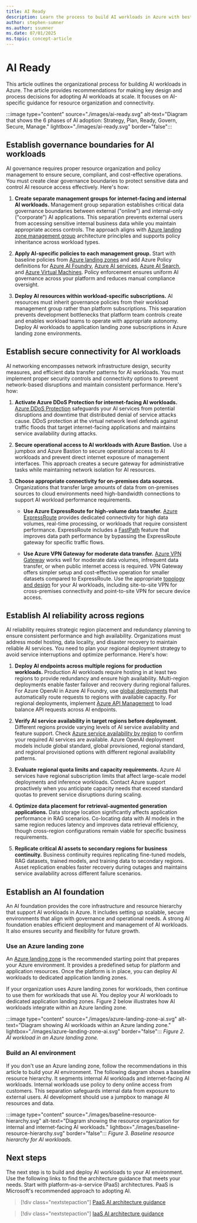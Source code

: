```yaml
---
title: AI Ready
description: Learn the process to build AI workloads in Azure with best practices and recommendations.
author: stephen-sumner
ms.author: ssumner
ms.date: 07/01/2025
ms.topic: concept-article
---
```


# AI Ready

This article outlines the organizational process for building AI workloads in Azure. The article provides recommendations for making key design and process decisions for adopting AI workloads at scale. It focuses on AI-specific guidance for resource organization and connectivity.

:::image type="content" source="./images/ai-ready.svg" alt-text="Diagram that shows the 6 phases of AI adoption: Strategy, Plan, Ready, Govern, Secure, Manage." lightbox="./images/ai-ready.svg" border="false":::

## Establish governance boundaries for AI workloads

AI governance requires proper resource organization and policy management to ensure secure, compliant, and cost-effective operations. You must create clear governance boundaries to protect sensitive data and control AI resource access effectively. Here's how:

1. **Create separate management groups for internet-facing and internal AI workloads.** Management group separation establishes critical data governance boundaries between external ("online") and internal-only ("corporate") AI applications. This separation prevents external users from accessing sensitive internal business data while you maintain appropriate access controls. The approach aligns with [Azure landing zone management group](/azure/cloud-adoption-framework/ready/landing-zone/design-area/resource-org-management-groups) architecture principles and supports policy inheritance across workload types.

2. **Apply AI-specific policies to each management group.** Start with baseline policies from [Azure landing zones](https://github.com/Azure/Enterprise-Scale/wiki/ALZ-Policies) and add Azure Policy definitions for [Azure AI Foundry](/azure/ai-foundry/how-to/built-in-policy-model-deployment), [Azure AI services](/azure/ai-services/policy-reference), [Azure AI Search](/azure/governance/policy/samples/built-in-policies#search), and [Azure Virtual Machines](/azure/virtual-machines/policy-reference). Policy enforcement ensures uniform AI governance across your platform and reduces manual compliance oversight.

3. **Deploy AI resources within workload-specific subscriptions.** AI resources must inherit governance policies from their workload management group rather than platform subscriptions. This separation prevents development bottlenecks that platform team controls create and enables workload teams to operate with appropriate autonomy. Deploy AI workloads to application landing zone subscriptions in Azure landing zone environments.

## Establish secure connectivity for AI workloads

AI networking encompasses network infrastructure design, security measures, and efficient data transfer patterns for AI workloads. You must implement proper security controls and connectivity options to prevent network-based disruptions and maintain consistent performance. Here's how:

1. **Activate Azure DDoS Protection for internet-facing AI workloads.** [Azure DDoS Protection](/azure/ddos-protection/ddos-protection-overview) safeguards your AI services from potential disruptions and downtime that distributed denial of service attacks cause. DDoS protection at the virtual network level defends against traffic floods that target internet-facing applications and maintains service availability during attacks.

2. **Secure operational access to AI workloads with Azure Bastion.** Use a jumpbox and Azure Bastion to secure operational access to AI workloads and prevent direct internet exposure of management interfaces. This approach creates a secure gateway for administrative tasks while maintaining network isolation for AI resources.

3. **Choose appropriate connectivity for on-premises data sources.** Organizations that transfer large amounts of data from on-premises sources to cloud environments need high-bandwidth connections to support AI workload performance requirements.

   - **Use Azure ExpressRoute for high-volume data transfer.** [Azure ExpressRoute](/azure/expressroute/expressroute-introduction) provides dedicated connectivity for high data volumes, real-time processing, or workloads that require consistent performance. ExpressRoute includes a [FastPath](/azure/expressroute/about-fastpath) feature that improves data path performance by bypassing the ExpressRoute gateway for specific traffic flows.

   - **Use Azure VPN Gateway for moderate data transfer.** [Azure VPN Gateway](/azure/vpn-gateway/vpn-gateway-about-vpngateways) works well for moderate data volumes, infrequent data transfer, or when public internet access is required. VPN Gateway offers simpler setup and cost-effective operation for smaller datasets compared to ExpressRoute. Use the appropriate [topology and design](/azure/vpn-gateway/design) for your AI workloads, including site-to-site VPN for cross-premises connectivity and point-to-site VPN for secure device access.

## Establish AI reliability across regions

AI reliability requires strategic region placement and redundancy planning to ensure consistent performance and high availability. Organizations must address model hosting, data locality, and disaster recovery to maintain reliable AI services. You need to plan your regional deployment strategy to avoid service interruptions and optimize performance. Here's how:

1. **Deploy AI endpoints across multiple regions for production workloads.** Production AI workloads require hosting in at least two regions to provide redundancy and ensure high availability. Multi-region deployments enable faster failover and recovery during regional failures. For Azure OpenAI in Azure AI Foundry, use [global deployments](/azure/ai-services/openai/how-to/deployment-types#deployment-types) that automatically route requests to regions with available capacity. For regional deployments, implement [Azure API Management](/azure/api-management/genai-gateway-capabilities#backend-load-balancer-and-circuit-breaker) to load balance API requests across AI endpoints.

2. **Verify AI service availability in target regions before deployment.** Different regions provide varying levels of AI service availability and feature support. Check [Azure service availability by region](https://azure.microsoft.com/explore/global-infrastructure/products-by-region/#products-by-region_tab5) to confirm your required AI services are available. Azure OpenAI deployment models include global standard, global provisioned, regional standard, and regional provisioned options with different regional availability patterns.

3. **Evaluate regional quota limits and capacity requirements.** Azure AI services have regional subscription limits that affect large-scale model deployments and inference workloads. Contact Azure support proactively when you anticipate capacity needs that exceed standard quotas to prevent service disruptions during scaling.

4. **Optimize data placement for retrieval-augmented generation applications.** Data storage location significantly affects application performance in RAG scenarios. Co-locating data with AI models in the same region reduces latency and improves data retrieval efficiency, though cross-region configurations remain viable for specific business requirements.

5. **Replicate critical AI assets to secondary regions for business continuity.** Business continuity requires replicating fine-tuned models, RAG datasets, trained models, and training data to secondary regions. Asset replication enables faster recovery during outages and maintains service availability across different failure scenarios.

## Establish an AI foundation

An AI foundation provides the core infrastructure and resource hierarchy that support AI workloads in Azure. It includes setting up scalable, secure environments that align with governance and operational needs. A strong AI foundation enables efficient deployment and management of AI workloads. It also ensures security and flexibility for future growth.

### Use an Azure landing zone

An [Azure landing zone](/azure/cloud-adoption-framework/ready/landing-zone/) is the recommended starting point that prepares your Azure environment. It provides a predefined setup for platform and application resources. Once the platform is in place, you can deploy AI workloads to dedicated application landing zones.

If your organization uses Azure landing zones for workloads, then continue to use them for workloads that use AI. You deploy your AI workloads to dedicated application landing zones. Figure 2 below illustrates how AI workloads integrate within an Azure landing zone.

:::image type="content" source="./images/azure-landing-zone-ai.svg" alt-text="Diagram showing AI workloads within an Azure landing zone." lightbox="./images/azure-landing-zone-ai.svg" border="false":::
*Figure 2. AI workload in an Azure landing zone.*

### Build an AI environment

If you don't use an Azure landing zone, follow the recommendations in this article to build your AI environment. The following diagram shows a baseline resource hierarchy. It segments internal AI workloads and internet-facing AI workloads. Internal workloads use policy to deny online access from customers. This separation safeguards internal data from exposure to external users. AI development should use a jumpbox to manage AI resources and data.

:::image type="content" source="./images/baseline-resource-hierarchy.svg" alt-text="Diagram showing the resource organization for internal and internet-facing AI workloads." lightbox="./images/baseline-resource-hierarchy.svg" border="false":::
*Figure 3. Baseline resource hierarchy for AI workloads.*

## Next steps

The next step is to build and deploy AI workloads to your AI environment. Use the following links to find the architecture guidance that meets your needs. Start with platform-as-a-service (PaaS) architectures. PaaS is Microsoft's recommended approach to adopting AI.

> [!div class="nextstepaction"]
> [PaaS AI architecture guidance](./platform/architectures.md)

> [!div class="nextstepaction"]
> [IaaS AI architecture guidance](./infrastructure/cycle-cloud.md)
